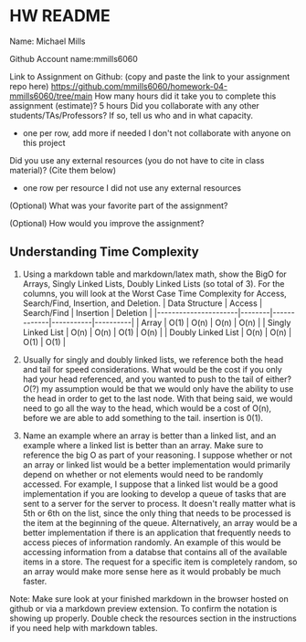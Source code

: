 # HW README

Name: Michael Mills

Github Account name:mmills6060 

Link to Assignment on Github: (copy and paste the link to your assignment repo here)
https://github.com/mmills6060/homework-04-mmills6060/tree/main
How many hours did it take you to complete this assignment (estimate)? 
5 hours
Did you collaborate with any other students/TAs/Professors? If so, tell us who and in what capacity.  
- one per row, add more if needed
I don't not collaborate with anyone on this project
 
Did you use any external resources (you do not have to cite in class material)? (Cite them below)  
- one row per resource
I did not use any external resources

(Optional) What was your favorite part of the assignment? 

(Optional) How would you improve the assignment? 

## Understanding Time Complexity

1. Using a markdown table and markdown/latex math, show the BigO for Arrays, Singly Linked Lists, Doubly Linked Lists (so total of 3). For the columns, you will look at the Worst Case Time Complexity for Access, Search/Find, Insertion, and Deletion. 
| Data Structure       | Access | Search/Find | Insertion | Deletion |
|----------------------|--------|-------------|-----------|----------|
| Array                | O(1)   | O(n)        | O(n)      | O(n)     |
| Singly Linked List   | O(n)   | O(n)        | O(1)      | O(n)     |
| Doubly Linked List   | O(n)   | O(n)        | O(1)      | O(1)     |

2. Usually for singly and doubly linked lists, we reference both the head and tail for speed considerations. What would be the cost if you only had your head referenced, and you wanted to push to the tail of either?  $O(?)$
my assumption would be that we would only have the ability to use the head in order to get to the last node. With that being said, we would need to go all the way to the head, which would be a cost of O(n), before we are able to add something to the tail. insertion is 0(1).
3. Name an example where an array is better than a linked list, and an example where a linked list is better than an array. Make sure to reference the big O as part of your reasoning. 
I suppose whether or not an array or linked list would be a better implementation would primarily depend on whether or not elements would need to be randomly accessed. For example, I suppose that a linked list would be a good implementation if you are looking to develop a queue of tasks that are sent to a server for the server to process. It doesn't really matter what is 5th or 6th on the list, since the only thing that needs to be processed is the item at the beginning of the queue. Alternatively, an array would be a better implementation if there is an application that frequently needs to access pieces of information randomly. An example of this would be accessing information from a databse that contains all of the available items in a store. The request for a specific item is completely random, so an array would make more sense here as it would probably be much faster. 
 
Note: Make sure look at your finished markdown in the browser hosted on github or via a markdown preview extension. To confirm the notation is showing up properly. Double check the resources section in the instructions if you need help with markdown tables. 
